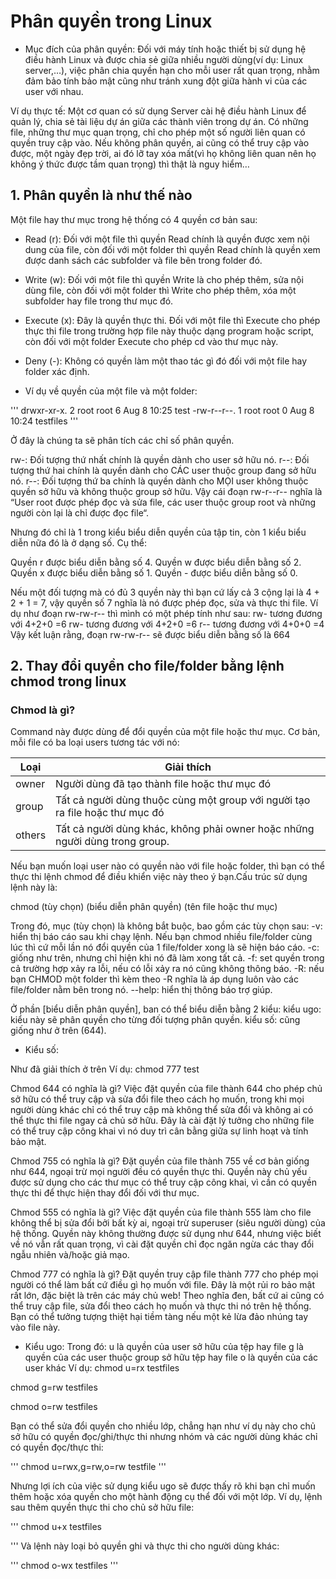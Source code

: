 # Phân quyền trong Linux
- Mục đích của phân quyền: Đối với máy tính hoặc thiết bị sử dụng hệ điều hành Linux và được chia sẻ giữa nhiều người dùng(ví dụ: Linux server,…), việc phân chia quyền hạn cho mỗi user rất quan trọng, nhằm đảm bảo tính bảo mật cũng như tránh xung đột giữa hành vi của các user với nhau.

Ví dụ thực tế: Một cơ quan có sử dụng Server cài hệ điều hành Linux để quản lý, chia sẻ tài liệu dự án giữa các thành viên trong dự án. Có những file, những thư mục quan trọng, chỉ cho phép một số người liên quan có quyền truy cập vào. Nếu không phân quyền, ai cũng có thể truy cập vào được, một ngày đẹp trời, ai đó lỡ tay xóa mất(vì họ không liên quan nên họ không ý thức được tầm quan trọng) thì thật là nguy hiểm…

## 1. Phân quyền là như thế nào
Một file hay thư mục trong hệ thống có 4 quyền cơ bản sau:

- Read (r): Đối với một file thì quyền Read chính là quyền được xem nội dung của file, còn đối với một folder thì quyền Read chính là quyền xem được danh sách các subfolder và file bên trong folder đó.

- Write (w): Đối với một file thì quyền Write là cho phép thêm, sửa nội dùng file, còn đối với một folder thì Write cho phép thêm, xóa một subfolder hay file trong thư mục đó.

- Execute (x): Đây là quyền thực thi. Đối với một file thì Execute cho phép thực thi file trong trường hợp file này thuộc dạng program hoặc script, còn đối với một folder Execute cho phép cd vào thư mục này.

- Deny (-): Không có quyền làm một thao tác gì đó đối với một file hay folder xác định.

- Ví dụ về quyền của một file và một folder:

'''
drwxr-xr-x. 2 root root     6 Aug  8 10:25 test
-rw-r--r--. 1 root root     0 Aug  8 10:24 testfiles
'''

Ở đây là chúng ta sẽ phân tích các chỉ số phân quyền.

rw-: Đối tượng thứ nhất chính là quyền dành cho user sở hữu nó.
r--: Đối tượng thứ hai chính là quyền dành cho CÁC user thuộc group đang sở hữu nó.
r--: Đối tượng thứ ba chính là quyền dành cho MỌI user không thuộc quyền sở hữu và không thuộc group sở hữu.
Vậy cái đoạn rw-r--r-- nghĩa là “User root được phép đọc và sửa file, các user thuộc group root và những người còn lại là chỉ được đọc file“.

Nhưng đó chỉ là 1 trong kiểu biểu diễn quyền của tập tin, còn 1 kiểu biểu diễn nữa đó là ở dạng số. Cụ thể:

Quyền r được biểu diễn bằng số 4.
Quyền w được biểu diễn bằng số 2.
Quyền x được biểu diễn bằng số 1.
Quyền - được biểu diễn bằng số 0.

Nếu một đối tượng mà có đủ 3 quyền này thì bạn cứ lấy cả 3 cộng lại là  4 + 2 + 1 = 7, vậy quyền số 7 nghĩa là nó được phép đọc, sửa và thực thi file. Ví dụ như đoạn rw-rw-r-- thì mình có một phép tính như sau:
  rw- tương đương với 4+2+0 =6
  rw- tương đương với 4+2+0 =6
  r-- tương đương với 4+0+0 =4
Vậy kết luận rằng, đoạn rw-rw-r-- sẽ được biểu diễn bằng số là 664

## 2. Thay đổi quyền cho file/folder bằng lệnh chmod trong linux
### Chmod là gì?
Command này được dùng để đổi quyền của một file hoặc thư mục. Cơ bản, mỗi file có ba loại users tương tác với nó:

|Loại|	Giải thích|
|-----|-----------|
|owner|	Người dùng đã tạo thành file hoặc thư mục đó|
|group|	Tất cả người dùng thuộc cùng một group với người tạo ra file hoặc thư mục đó|
|others|Tất cả người dùng khác, không phải owner hoặc những người dùng trong group.|

Nếu bạn muốn loại user nào có quyền nào với file hoặc folder, thì bạn có thể thực thi lệnh chmod để điều khiển việc này theo ý bạn.Cấu trúc sử dụng lệnh này là:

chmod (tùy chọn) (biểu diễn phân quyền) (tên file hoặc thư mục)

Trong đó, mục (tùy chọn) là không bắt buộc, bao gồm các tùy chọn sau:
-v: hiển thị báo cáo sau khi chạy lệnh. Nếu bạn chmod nhiều file/folder cùng lúc thì cứ mỗi lần nó đổi quyền của 1 file/folder xong là sẽ hiện báo cáo.
-c: giống như trên, nhưng chỉ hiện khi nó đã làm xong tất cả.
-f: set quyền trong cả trường hợp xảy ra lỗi, nếu có lỗi xảy ra nó cũng không thông báo.
-R: nếu bạn CHMOD một folder thì kèm theo -R nghĩa là áp dụng luôn vào các file/folder nằm bên trong nó.
--help: hiển thị thông báo trợ giúp.

Ở phần [biểu diễn phân quyền], ban có thể biểu diễn bằng 2 kiểu:
kiểu ugo: kiểu này sẽ phân quyền cho từng đối tượng phân quyền.
kiểu số: cũng giống như ở trên (644).

- Kiểu số:

Như đã giải thích ở trên
Ví dụ: chmod 777 test

Chmod 644 có nghĩa là gì?
Việc đặt quyền của file thành 644 cho phép chủ sở hữu có thể truy cập và sửa đổi file theo cách họ muốn, trong khi mọi người dùng khác chỉ có thể truy cập mà không thể sửa đổi và không ai có thể thực thi file ngay cả chủ sở hữu. Đây là cài đặt lý tưởng cho những file có thể truy cập công khai vì nó duy trì cân bằng giữa sự linh hoạt và tính bảo mật.
 
Chmod 755 có nghĩa là gì?
Đặt quyền của file thành 755 về cơ bản giống như 644, ngoại trừ mọi người đều có quyền thực thi. Quyền này chủ yếu được sử dụng cho các thư mục có thể truy cập công khai, vì cần có quyền thực thi để thực hiện thay đổi đối với thư mục.

Chmod 555 có nghĩa là gì?
Việc đặt quyền của file thành 555 làm cho file không thể bị sửa đổi bởi bất kỳ ai, ngoại trừ superuser (siêu người dùng) của hệ thống. Quyền này không thường được sử dụng như 644, nhưng việc biết về nó vẫn rất quan trọng, vì cài đặt quyền chỉ đọc ngăn ngừa các thay đổi ngẫu nhiên và/hoặc giả mạo.

Chmod 777 có nghĩa là gì?
Đặt quyền truy cập file thành 777 cho phép mọi người có thể làm bất cứ điều gì họ muốn với file. Đây là một rủi ro bảo mật rất lớn, đặc biệt là trên các máy chủ web! Theo nghĩa đen, bất cứ ai cũng có thể truy cập file, sửa đổi theo cách họ muốn và thực thi nó trên hệ thống. Bạn có thể tưởng tượng thiệt hại tiềm tàng nếu một kẻ lừa đảo nhúng tay vào file này.

- Kiểu ugo:
Trong đó: u là quyền của user sở hữu của tệp hay file
          g là quyền của các user thuộc group sở hữu tệp hay file
          o là quyền của các user khác
Ví dụ: 
chmod u=rx testfiles

chmod g=rw testfiles

chmod o=rw testfiles

Bạn có thể sửa đổi quyền cho nhiều lớp, chẳng hạn như ví dụ này cho chủ sở hữu có quyền đọc/ghi/thực thi nhưng nhóm và các người dùng khác chỉ có quyền đọc/thực thi:

'''
chmod u=rwx,g=rw,o=rw testfile
'''

Nhưng lợi ích của việc sử dụng kiểu ugo sẽ được thấy rõ khi bạn chỉ muốn thêm hoặc xóa quyền cho một hành động cụ thể đối với một lớp.
Ví dụ, lệnh sau thêm quyền thực thi cho chủ sở hữu file:

'''
chmod u+x testfiles

'''
Và lệnh này loại bỏ quyền ghi và thực thi cho người dùng khác:

'''
chmod o-wx testfiles
'''
